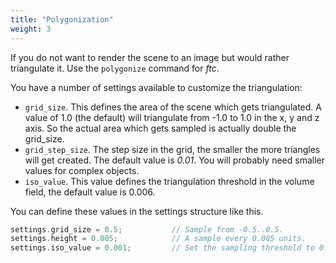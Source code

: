 ```yaml
---
title: "Polygonization"
weight: 3
---
```


If you do not want to render the scene to an image but would rather triangulate it. Use the ```polygonize``` command for *ftc*.

You have a number of settings available to customize the triangulation:

* ```grid_size```. This defines the area of the scene which gets triangulated. A value of 1.0 (the default) will triangulate from -1.0 to 1.0 in the x, y and z axis. So the actual area which gets sampled is actually double the grid_size.
* ```grid_step_size```. The step size in the grid, the smaller the more triangles will get created. The default value is *0.01*. You will probably need smaller values for complex objects.
*  ```iso_value```. This value defines the triangulation threshold in the volume field, the default value is 0.006.

You can define these values in the settings structure like this.

```rust
settings.grid_size = 0.5;           // Sample from -0.5..0.5.
settings.height = 0.005;            // A sample every 0.005 units.
settings.iso_value = 0.001;         // Set the sampling threshold to 0.001
```
